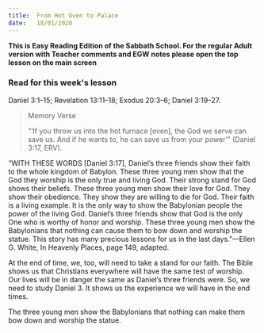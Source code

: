 ```yaml
---
title:  From Hot Oven to Palace
date:   18/01/2020
---
```


**This is Easy Reading Edition of the Sabbath School. For the regular Adult version with Teacher comments and EGW notes please open the top lesson on the main screen** 

### Read for this week's lesson
Daniel 3:1–15; Revelation 13:11–18; Exodus 20:3–6; Daniel 3:19–27.

> <p>Memory Verse</p>
> “‘If you throw us into the hot furnace [oven], the God we serve can save us. And if he wants to, he can save us from your power’” (Daniel 3:17, ERV).

“WITH THESE WORDS [Daniel 3:17], Daniel’s three friends show their faith to the whole kingdom of Babylon. These three young men show that the God they worship is the only true and living God. Their strong stand for God shows their beliefs. These three young men show their love for God. They show their obedience. They show they are willing to die for God. Their faith is a living example. It is the only way to show the Babylonian people the power of the living God. Daniel’s three friends show that God is the only One who is worthy of honor and worship. These three young men show the Babylonians that nothing can cause them to bow down and worship the statue. This story has many precious lessons for us in the last days.”—Ellen G. White, In Heavenly Places, page 149, adapted.

At the end of time, we, too, will need to take a stand for our faith. The Bible shows us that Christians everywhere will have the same test of worship. Our lives will be in danger the same as Daniel’s three friends were. So, we need to study Daniel 3. It shows us the experience we will have in the end times.

The three young men show the Babylonians that nothing can make them bow down and worship the statue.
